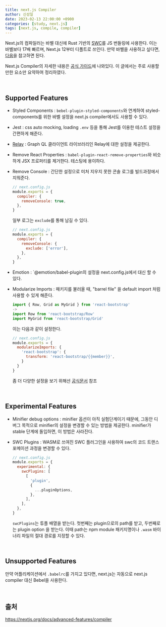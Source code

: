 ```yaml
---
title: next.js Compiler
author: 신성일
date: 2023-02-13 22:00:00 +0900
categories: [study, next.js]
tags: [next.js, compile, compiler]
---
```


Next.js의 컴파일러는 바벨 대신에 Rust 기반의 [SWC](https://swc.rs/)를 JS 번들링에 사용한다. 이는 바벨보다 17배 빠르며, Next.js 12부터 디폴트로 쓰인다. 만약 바벨을 사용하고 싶다면, [다음](#Unsupported-Features)을 참고하면 된다. 

Next.js Compiler의 자세한 내용은 [공식 가이드](https://nextjs.org/docs/advanced-features/compiler)에 나와있다. 이 글에서는 주로 사용할만한 요소만 요약하여 정리하였다.

<br/>

## Supported Features

- Styled Components : `bebel-plugin-styled-components`와 연계하여 styled-components를 위한 바벨 설정을 next.js compiler에서도 사용할 수 있다.

- Jest : css auto mocking, loading `.env` 등을 통해 Jest를 이용한 테스트 설정을 간편하게 해준다.

- [Relay](https://relay.dev/) : Graph QL 클라이언트 라이브러리인 Relay에 대한 설정을 제공한다.

- Remove React Properties : `babel-plugin-react-remove-properties`와 비슷하게 JSX 프로퍼티를 제거한다. 테스팅에 용이하다.

- Remove Console : 간단한 설정으로 미처 지우지 못한 콘솔 로그를 빌드과정에서 지워준다.

  ```js
  // next.config.js
  module.exports = {
    compiler: {
      removeConsole: true,
    },
  }
  ```

  일부 로그는 `exclude`를 통해 남길 수 있다.

  ```js
  // next.config.js
  module.exports = {
    compiler: {
      removeConsole: {
        exclude: ['error'],
      },
    },
  }
  ```

- Emotion : `@emotion/babel-plugin의 설정을 next.config.js에서 대신 할 수 있다.

- Modularize Imports : 패키지를 불러올 때, "barrel file" 을 default import 처럼 사용할 수 있게 해준다.

  ```js
  import { Row, Grid as MyGrid } from 'react-bootstrap'
  ->
  import Row from 'react-bootstrap/Row'
  import MyGrid from 'react-bootstrap/Grid'
  ```

  이는 다음과 같이 설정한다.

  ```js
  // next.config.js
  module.exports = {
    modularizeImports: {
      'react-bootstrap': {
        transform: 'react-bootstrap/{{member}}',
      }
    }
  }
  ```

  좀 더 다양한 설정을 보기 위해선 [공식문서](https://nextjs.org/docs/advanced-features/compiler#modularize-imports) 참조

<br/>

## Experimental Features

- Minifier debug options : minifier 옵션이 아직 실험단계이기 때문에, 그동안 디버그 목적으로 minifier의 설정을 변경할 수 있는 방법을 제공한다. minifier가 stable 단계에 돌입하면, 이 방법은 사라진다.

- SWC Plugins : WASM로 쓰여진 SWC 플러그인을 사용하여 swc의 코드 트랜스포메이션 과정을 변경할 수 있다.

  ```js
  // next.config.js
  module.exports = {
    experimental: {
      swcPlugins: [
        [
          'plugin',
          {
            ...pluginOptions,
          },
        ],
      ],
    },
  }
  ```

  `swcPlugins`는 튜플 배열을 받는다. 첫번째는 plugin으로의 path를 받고, 두번째로는 plugin option 을 받는다. 이때 path는 npm module 패키지명이나 `.wasm` 바이너리 파일의 절대 경로를 지정할 수 있다. 

<br/>

## Unsupported Features

 만약 어플리케이션에서 `.babelrc`를 가지고 있다면, next.js는 자동으로 next.js compiler 대신 Bebel을 사용한다. 



<br/>

## 출처

https://nextjs.org/docs/advanced-features/compiler